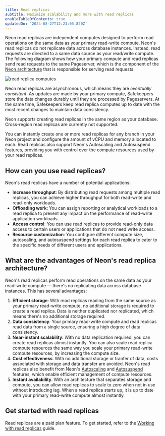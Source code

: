 ```yaml
---
title: Read replicas
subtitle: Maximize scalability and more with read replicas
enableTableOfContents: true
updatedOn: '2024-08-27T12:23:05.820Z'
---
```


Neon read replicas are independent computes designed to perform read operations on the same data as your primary read-write compute. Neon's read replicas do not replicate data across database instances. Instead, read requests are directed to a same data source as your read/write compute. The following diagram shows how your primary compute and read replicas send read requests to the same Pageserver, which is the component of the [Neon architecture](/docs/introduction/architecture-overview) that is responsible for serving read requests.

![read replica computes](/docs/introduction/read_replicas.jpg)

Neon read replicas are asynchronous, which means they are _eventually consistent_. As updates are made by your primary compute, Safekeepers store the data changes durably until they are processed by Pageservers. At the same time, Safekeepers keep read replica computes up to date with the most recent changes to maintain data consistency.

Neon supports creating read replicas in the same region as your database. Cross-region read replicas are currently not supported.

You can instantly create one or more read replicas for any branch in your Neon project and configure the amount of vCPU and memory allocated to each. Read replicas also support Neon's Autoscaling and Autosuspend features, providing you with control over the compute resources used by your read replicas.

## How can you use read replicas?

Neon's read replicas have a number of potential applications:

- **Increase throughput**: By distributing read requests among multiple read replicas, you can achieve higher throughput for both read-write and read-only workloads.
- **Offloading work**: You can assign reporting or analytical workloads to a read replica to prevent any impact on the performance of read-write application workloads.
- **Access control**: You can use read replicas to provide read-only data access to certain users or applications that do not need write access.
- **Resource customization**: You configure different compute size, autoscaling, and autosuspend settings for each read replica to cater to the specific needs of different users and applications.

## What are the advantages of Neon's read replica architecture?

Neon's read replicas perform read operations on the same data as your read-write compute &#8212; there's no replicating data across database instances. This has several advantages:

1. **Efficient storage**: With read replicas reading from the same source as your primary read-write compute, no additional storage is required to create a read replica. Data is neither duplicated nor replicated, which means there's no additional storage required.
2. **Data consistency**: Your primary read-write compute and read replicas read data from a single source, ensuring a high degree of data consistency.
3. **Near-instant scalability**: With no data replication required, you can create read replicas almost instantly. You can also scale read replica compute resources the same way you scale your primary read-write compute resources, by increasing the compute size.
4. **Cost effectiveness**: With no additional storage or tranfer of data, costs associated with storage and data transfer are avoided. Neon's read replicas also benefit from Neon's [Autoscaling](/docs/introduction/autoscaling) and [Autosuspend](/docs/manage/endpoints#auto-suspend-configuration) features, which enable efficient management of compute resources.
5. **Instant availability**. With an architecture that separates storage and compute, you can allow read replicas to scale to zero when not in use without introducing lag. When a read replica starts up, it is up to date with your primary read-write compute almost instantly.

## Get started with read replicas

Read replicas are a paid plan feature. To get started, refer to the [Working with read replicas](/docs/guides/read-replica-guide) guide.
